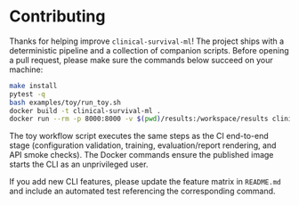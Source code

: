 # Contributing

Thanks for helping improve `clinical-survival-ml`! The project ships with a deterministic pipeline and a collection of companion scripts. Before opening a pull request, please make sure the commands below succeed on your machine:

```bash
make install
pytest -q
bash examples/toy/run_toy.sh
docker build -t clinical-survival-ml .
docker run --rm -p 8000:8000 -v $(pwd)/results:/workspace/results clinical-survival-ml serve --models-dir results/artifacts/models
```

The toy workflow script executes the same steps as the CI end-to-end stage (configuration validation, training, evaluation/report rendering, and API smoke checks). The Docker commands ensure the published image starts the CLI as an unprivileged user.

If you add new CLI features, please update the feature matrix in `README.md` and include an automated test referencing the corresponding command.
